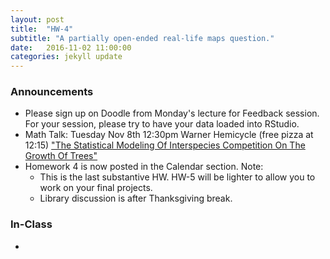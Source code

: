 ```yaml
---
layout: post
title:  "HW-4"
subtitle: "A partially open-ended real-life maps question."
date:   2016-11-02 11:00:00
categories: jekyll update
---
```




### Announcements

* Please sign up on Doodle from Monday's lecture for Feedback session. For your session, please try to have your data loaded into RStudio.
* Math Talk: Tuesday Nov 8th 12:30pm Warner Hemicycle (free pizza at 12:15) <a href = "http://rudeboybert.github.io/presentations/2016-11-01-math_chats.pdf" target = "_blank">"The Statistical Modeling Of Interspecies Competition On The Growth Of Trees"</a>
* Homework 4 is now posted in the Calendar section. Note:
    + This is the last substantive HW. HW-5 will be lighter to allow you to work on your final projects.
    + Library discussion is after Thanksgiving break.

### In-Class

* 

